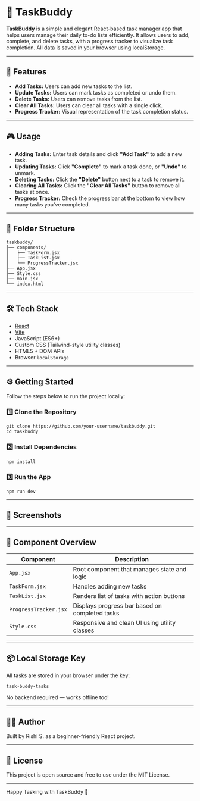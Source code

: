 # 📝 TaskBuddy

**TaskBuddy** is a simple and elegant React-based task manager app that helps users manage their daily to-do lists efficiently. It allows users to add, complete, and delete tasks, with a progress tracker to visualize task completion. All data is saved in your browser using localStorage.

---

## 🚀 Features

- **Add Tasks:** Users can add new tasks to the list.
- **Update Tasks:** Users can mark tasks as completed or undo them.
- **Delete Tasks:** Users can remove tasks from the list.
- **Clear All Tasks:** Users can clear all tasks with a single click.
- **Progress Tracker:** Visual representation of the task completion status.

---

## 🎮 Usage

- **Adding Tasks:** Enter task details and click **"Add Task"** to add a new task.
- **Updating Tasks:** Click **"Complete"** to mark a task done, or **"Undo"** to unmark.
- **Deleting Tasks:** Click the **"Delete"** button next to a task to remove it.
- **Clearing All Tasks:** Click the **"Clear All Tasks"** button to remove all tasks at once.
- **Progress Tracker:** Check the progress bar at the bottom to view how many tasks you've completed.

---

## 📁 Folder Structure
 ```
taskbuddy/
├── components/
│   ├── TaskForm.jsx
│   ├── TaskList.jsx
│   └── ProgressTracker.jsx
├── App.jsx
├── Style.css
├── main.jsx
└── index.html
 ```

---

## 🛠️ Tech Stack

- [React](https://react.dev/)
- [Vite](https://vitejs.dev/)
- JavaScript (ES6+)
- Custom CSS (Tailwind-style utility classes)
- HTML5 + DOM APIs
- Browser `localStorage`

---

## ⚙️ Getting Started

Follow the steps below to run the project locally:

### 1️⃣ Clone the Repository

```
git clone https://github.com/your-username/taskbuddy.git
cd taskbuddy
```

### 2️⃣ Install Dependencies
```
npm install
```

### 3️⃣ Run the App
```
npm run dev
```

---

## 📸 Screenshots

---


## 🧠 Component Overview

| Component             | Description                                    |
| --------------------- | ---------------------------------------------- |
| `App.jsx`             | Root component that manages state and logic    |
| `TaskForm.jsx`        | Handles adding new tasks                       |
| `TaskList.jsx`        | Renders list of tasks with action buttons      |
| `ProgressTracker.jsx` | Displays progress bar based on completed tasks |
| `Style.css`           | Responsive and clean UI using utility classes  |

---

## 📦 Local Storage Key

All tasks are stored in your browser under the key:

```
task-buddy-tasks
```

No backend required — works offline too!

---

## 👨‍💻 Author

Built by Rishi S. as a beginner-friendly React project.

---

## 📄 License

This project is open source and free to use under the MIT License.

---

Happy Tasking with TaskBuddy 🎯
